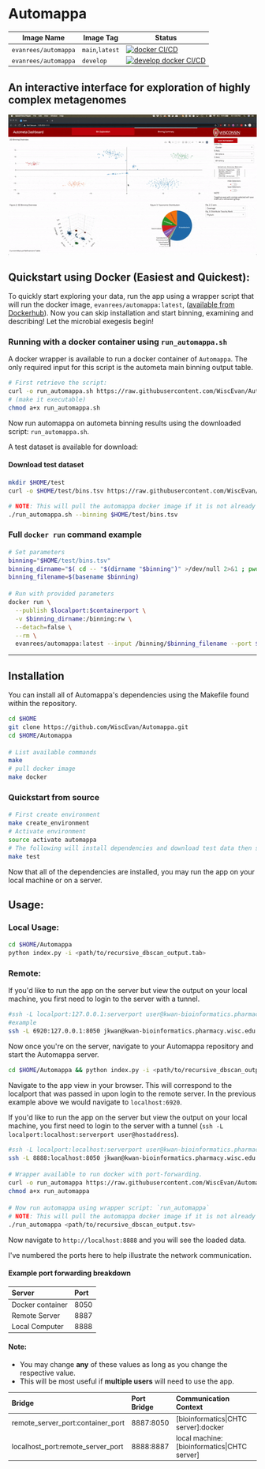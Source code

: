 Automappa
=========

| Image Name           | Image Tag       | Status                                                                                                                                                                                                                |
|----------------------|-----------------|-----------------------------------------------------------------------------------------------------------------------------------------------------------------------------------------------------------------------|
| `evanrees/automappa` | `main`,`latest` | [![docker CI/CD](https://github.com/WiscEvan/Automappa/actions/workflows/docker.yml/badge.svg?branch=main)](https://github.com/WiscEvan/Automappa/actions/workflows/docker.yml)                                       |
| `evanrees/automappa` | `develop`       | [![develop docker CI/CD](https://github.com/WiscEvan/Automappa/actions/workflows/docker.yml/badge.svg?branch=develop "evanrees/automappa:develop")](https://github.com/WiscEvan/Automappa/actions/workflows/docker.yml) |

An interactive interface for exploration of highly complex metagenomes
----------------------------------------------------------------------

![automappa](images/automappa.gif)

## Quickstart using Docker (Easiest and Quickest):

 To quickly start exploring your data, run the app using a wrapper script that will run the docker image, `evanrees/automappa:latest`, ([available from Dockerhub](https://cloud.docker.com/repository/docker/evanrees/automappa/tags "Automappa Dockerhub Tags")). Now you can skip installation and start binning, examining and describing! Let the microbial exegesis begin!

### Running with a docker container using `run_automappa.sh`

A docker wrapper is available to run a docker container of `Automappa`.
The only required input for this script is the autometa main binning output table.

```bash
# First retrieve the script:
curl -o run_automappa.sh https://raw.githubusercontent.com/WiscEvan/Automappa/main/docker/run_automappa.sh
# (make it executable)
chmod a+x run_automappa.sh
```

Now run automappa on autometa binning results using the downloaded script: `run_automappa.sh`.

A test dataset is available for download:
#### Download test dataset

```bash
mkdir $HOME/test
curl -o $HOME/test/bins.tsv https://raw.githubusercontent.com/WiscEvan/Automappa/main/test/bins.tsv
```

```bash
# NOTE: This will pull the automappa docker image if it is not already available.
./run_automappa.sh --binning $HOME/test/bins.tsv
```

### Full `docker run` command example

```bash
# Set parameters
binning="$HOME/test/bins.tsv"
binning_dirname="$( cd -- "$(dirname "$binning")" >/dev/null 2>&1 ; pwd -P )"
binning_filename=$(basename $binning)

# Run with provided parameters
docker run \
  --publish $localport:$containerport \
  -v $binning_dirname:/binning:rw \
  --detach=false \
  --rm \
  evanrees/automappa:latest --input /binning/$binning_filename --port $containerport --host 0.0.0.0
```

----------------------------------------------------------------------------------------------------

## Installation

You can install all of Automappa's dependencies using the Makefile found within the repository.

```bash
cd $HOME
git clone https://github.com/WiscEvan/Automappa.git
cd $HOME/Automappa

# List available commands
make
# pull docker image
make docker
```

### Quickstart from source

```bash
# First create environment
make create_environment
# Activate environment
source activate automappa
# The following will install dependencies and download test data then start automappa
make test
```

Now that all of the dependencies are installed, you may run the app on your local machine or on a server.

## Usage:

### Local Usage:

```bash
cd $HOME/Automappa
python index.py -i <path/to/recursive_dbscan_output.tab>
```

### Remote:

If you'd like to run the app on the server but view the output on your local machine, you first need to login to the server with a tunnel.

```bash
#ssh -L localport:127.0.0.1:serverport user@kwan-bioinformatics.pharmacy.wisc.edu
#example
ssh -L 6920:127.0.0.1:8050 jkwan@kwan-bioinformatics.pharmacy.wisc.edu
```

Now once you're on the server, navigate to your Automappa repository and start the Automappa server.

```bash
cd $HOME/Automappa && python index.py -i <path/to/recursive_dbscan_output.tab>
```

Navigate to the app view in your browser. This will correspond to the localport that was passed in upon login to the remote server. In the previous example above we would navigate to `localhost:6920`.

If you'd like to run the app on the server but view the output on your local machine, you first need to login to the server with a tunnel (`ssh -L localport:localhost:serverport user@hostaddress`).

```bash
#ssh -L localport:localhost:serverport user@kwan-bioinformatics.pharmacy.wisc.edu
ssh -L 8888:localhost:8050 jkwan@kwan-bioinformatics.pharmacy.wisc.edu

# Wrapper available to run docker with port-forwarding.
curl -o run_automappa https://raw.githubusercontent.com/WiscEvan/Automappa/main/docker/run_automappa
chmod a+x run_automappa

# Now run automappa using wrapper script: `run_automappa`
# NOTE: This will pull the automappa docker image if it is not already available.
./run_automappa <path/to/recursive_dbscan_output.tsv>
```

Now navigate to `http://localhost:8888` and you will see the loaded data.

I've numbered the ports here to help illustrate the network communication.

#### Example port forwarding breakdown
| Server | Port |
| :------------- | :------------- |
| Docker container | 8050 |
| Remote Server | 8887 |
| Local Computer | 8888 |

#### Note:
- You may change **any** of these values as long as you change the respective value.
- This will be most useful if **multiple users** will need to use the app.

| Bridge | Port Bridge | Communication Context |
| :------------- | :------------- | :------------- |
| remote_server_port:container_port | 8887:8050 | [bioinformatics\|CHTC server]:docker |
| localhost_port:remote_server_port | 8888:8887 | local machine:[bioinformatics\|CHTC server] |
